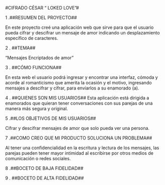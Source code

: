 #CIFRADO CÉSAR “ LOKED LOVE”#
 
 
 1 .##RESUMEN DEL PROYECTO## 
	
En este proyecto  creé una aplicación web que sirve para que el usuario  pueda cifrar y descifrar un mensaje de amor  indicando un desplazamiento específico de caracteres. 

2 . ##TEMA##  
 
 “Mensajes Encriptados de amor” 
 
3 . ##CÓMO FUNCIONA##
 
En esta web el usuario podrá ingresar y encontrar una interfaz, cómoda y acorde al romanticismo que amerita la ocasión y el motivo, ingresando mensajes a descifrar y cifrar, para enviarlos a su enamorado (a).
 
4 . ##QUIENES SON MIS USUARIOS##
Esta aplicación está dirigida a enamorados que quieran tener conversaciones con sus parejas de una manera más segura y original.
	
5 .##LOS OBJETIVOS DE MIS USUARIOS##
 
Cifrar y descifrar mensajes de amor que solo pueda ver una persona.
 
7 .##COMO CREO QUE MI PRODUCTO SOLUCIONA UN PROBLEMA##
 
Al tener una confidencialidad en la escritura y lectura de los mensajes, las parejas pueden tener mayor intimidad al escribirse  por otros medios de comunicación o redes sociales.
 
 
 
8 .##BOCETO DE BAJA FIDELIDAD##
 
 
9 . ##BOCETO DE ALTA FIDELIDAD##





